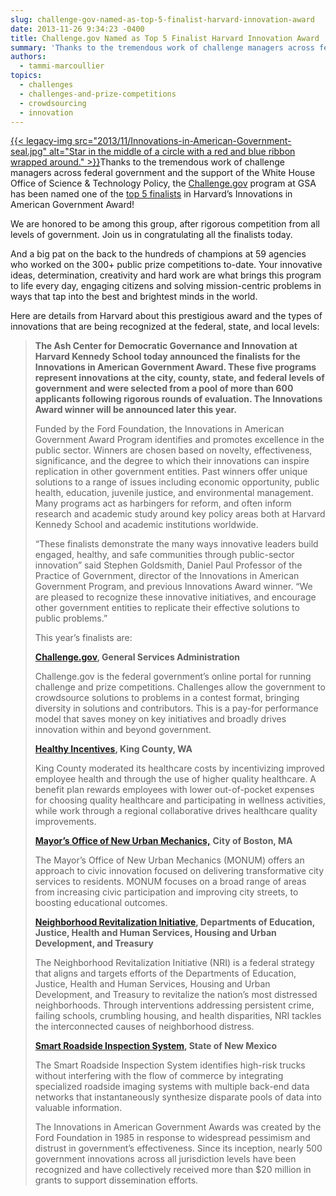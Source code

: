```yaml
---
slug: challenge-gov-named-as-top-5-finalist-harvard-innovation-award
date: 2013-11-26 9:34:23 -0400
title: Challenge.gov Named as Top 5 Finalist Harvard Innovation Award
summary: 'Thanks to the tremendous work of challenge managers across federal government and the support of the White House Office of Science & Technology Policy, the Challenge.gov program at GSA has been named one of the top 5'
authors:
  - tammi-marcoullier
topics:
  - challenges
  - challenges-and-prize-competitions
  - crowdsourcing
  - innovation
---
```


<p>
  <a href="https://s3.amazonaws.com/digitalgov/_legacy-img/2013/11/Innovations-in-American-Government-seal.jpg">{{< legacy-img src="2013/11/Innovations-in-American-Government-seal.jpg" alt="Star in the middle of a circle with a red and blue ribbon wrapped around." >}}</a>Thanks to the tremendous work of challenge managers across federal government and the support of the White House Office of Science & Technology Policy, the <a title="challenge.gov" href="http://www.challenge.gov" target="_blank">Challenge.gov</a> program at GSA has been named one of the <a title="top 5 finalist" href="http://www.ash.harvard.edu/Home/News-Events/Press-Releases2/Innovations-in-American-Government-Award-Finalists-Announced" target="_blank">top 5 finalists</a> in Harvard&#8217;s Innovations in American Government Award!
</p>

<p>
  We are honored to be among this group, after rigorous competition from all levels of government. Join us in congratulating all the finalists today.
</p>

<p>
  And a big pat on the back to the hundreds of champions at 59 agencies who worked on the 300+ public prize competitions to-date. Your innovative ideas, determination, creativity and hard work are what brings this program to life every day, engaging citizens and solving mission-centric problems in ways that tap into the best and brightest minds in the world.
</p>

Here are details from Harvard about this prestigious award and the types of innovations that are being recognized at the federal, state, and local levels:

> **The Ash Center for Democratic Governance and Innovation at Harvard Kennedy School today announced the finalists for the Innovations in American Government Award. These five programs represent innovations at the city, county, state, and federal levels of government and were selected from a pool of more than 600 applicants following rigorous rounds of evaluation. The Innovations Award winner will be announced later this year.**
> 
> Funded by the Ford Foundation, the Innovations in American Government Award Program identifies and promotes excellence in the public sector. Winners are chosen based on novelty, effectiveness, significance, and the degree to which their innovations can inspire replication in other government entities. Past winners offer unique solutions to a range of issues including economic opportunity, public health, education, juvenile justice, and environmental management. Many programs act as harbingers for reform, and often inform research and academic study around key policy areas both at Harvard Kennedy School and academic institutions worldwide.
> 
> “These finalists demonstrate the many ways innovative leaders build engaged, healthy, and safe communities through public-sector innovation” said Stephen Goldsmith, Daniel Paul Professor of the Practice of Government, director of the Innovations in American Government Program, and previous Innovations Award winner. “We are pleased to recognize these innovative initiatives, and encourage other government entities to replicate their effective solutions to public problems.”
> 
> This year’s finalists are:
> 
> **<a title="challenge.gov " href="http://challenge.gov" target="_blank">Challenge.gov</a>, General Services Administration**
> 
> Challenge.gov is the federal government’s online portal for running challenge and prize competitions. Challenges allow the government to crowdsource solutions to problems in a contest format, bringing diversity in solutions and contributors. This is a pay-for performance model that saves money on key initiatives and broadly drives innovation within and beyond government.
> 
> **<a title="healthy incentives " href="http://kingcounty.gov/employees/HealthyIncentives.aspx" target="_blank">Healthy Incentives</a>, King County, WA** 
> 
> King County moderated its healthcare costs by incentivizing improved employee health and through the use of higher quality healthcare. A benefit plan rewards employees with lower out-of-pocket expenses for choosing quality healthcare and participating in wellness activities, while work through a regional collaborative drives healthcare quality improvements.
> 
> <a title="new urban mechanics boston" href="http://www.newurbanmechanics.org/boston/" target="_blank"><strong>Mayor’s Office of New Urban Mechanics,</strong></a> **City of Boston, MA**
> 
> The Mayor’s Office of New Urban Mechanics (MONUM) offers an approach to civic innovation focused on delivering transformative city services to residents. MONUM focuses on a broad range of areas from increasing civic participation and improving city streets, to boosting educational outcomes.
> 
> **<a title="neighborhood revitalization initiative" href="http://www.whitehouse.gov/administration/eop/oua/initiatives/neighborhood-revitalization" target="_blank">Neighborhood Revitalization Initiative</a>, Departments of Education, Justice, Health and Human Services, Housing and Urban Development, and Treasury**
> 
> The Neighborhood Revitalization Initiative (NRI) is a federal strategy that aligns and targets efforts of the Departments of Education, Justice, Health and Human Services, Housing and Urban Development, and Treasury to revitalize the nation’s most distressed neighborhoods. Through interventions addressing persistent crime, failing schools, crumbling housing, and health disparities, NRI tackles the interconnected causes of neighborhood distress.
> 
> **<a title="smart roadside inspection system" href="http://www.nmmtdpolice.org/" target="_blank">Smart Roadside Inspection System</a>, State of New Mexico**
> 
> The Smart Roadside Inspection System identifies high-risk trucks without interfering with the flow of commerce by integrating specialized roadside imaging systems with multiple back-end data networks that instantaneously synthesize disparate pools of data into valuable information.
> 
> The Innovations in American Government Awards was created by the Ford Foundation in 1985 in response to widespread pessimism and distrust in government’s effectiveness. Since its inception, nearly 500 government innovations across all jurisdiction levels have been recognized and have collectively received more than $20 million in grants to support dissemination efforts.
> 
>  